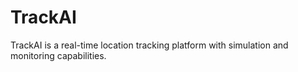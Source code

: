 # TrackAI
TrackAI is a real-time location tracking platform with simulation and monitoring capabilities.  
